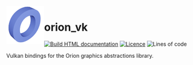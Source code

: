 <img src=".github/graphic/icon.png" align=left height=100px>

# orion_vk

[![Build HTML documentation](https://github.com/jabenuk/orion_vk/actions/workflows/docs-build.yml/badge.svg)](https://github.com/jabenuk/orion_vk/actions/workflows/docs-build.yml)
[![Licence](https://img.shields.io/github/license/jabenuk/orion_vk)](/LICENCE)
![Lines of code](https://img.shields.io/tokei/lines/github/jabenuk/orion_vk)

Vulkan bindings for the Orion graphics abstractions library.
